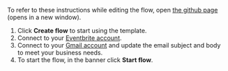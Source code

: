 To refer to these instructions while editing the flow, open [the github page](https://github.com/ot4i/app-connect-templates/blob/main/resources/markdown/Send%20a%20Gmail%20message%20when%20a%20new%20event%20is%20added%20to%20Eventbrite_instructions.md) (opens in a new window).

1. Click **Create flow** to start using the template.
1. Connect to your [Eventbrite account](http://ibm.biz/aaseventbrite).
1. Connect to your [Gmail account](http://ibm.biz/aasgmail) and update the email subject and body to meet your business needs.
1. To start the flow, in the banner click **Start flow**.
